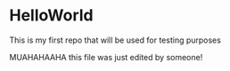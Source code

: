 # HelloWorld
This is my first repo that will be used for testing purposes

MUAHAHAAHA this file was just edited by someone!
